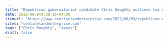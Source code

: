 ```yaml
---
title: "Republican gubernatorial candidate Chris Doughty outlines tax cut agenda"
date: 2022-08-9T9:38:16-04:00
itemurl: "https://www.sentinelandenterprise.com/2022/08/09/republican-gubernatorial-candidate-chris-doughty-outlines-tax-cut-agenda/"
sites: "sentinelandenterprise.com"
tags: ["Chris Doughty", "taxes"]
draft: false
---
```


